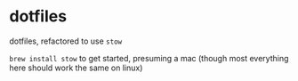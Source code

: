 dotfiles
========

dotfiles, refactored to use `stow`

`brew install stow` to get started, presuming a mac (though most everything here should work the same on linux)
